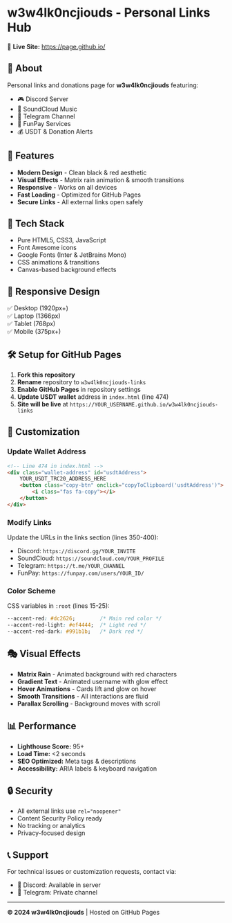 # w3w4lk0ncjiouds - Personal Links Hub

🔗 **Live Site:** https://page.github.io/

## 🎯 About

Personal links and donations page for **w3w4lk0ncjiouds** featuring:

- 🎮 Discord Server
- 🎵 SoundCloud Music
- 💬 Telegram Channel  
- 🛒 FunPay Services
- 💰 USDT & Donation Alerts

## 🎨 Features

- **Modern Design** - Clean black & red aesthetic
- **Visual Effects** - Matrix rain animation & smooth transitions
- **Responsive** - Works on all devices
- **Fast Loading** - Optimized for GitHub Pages
- **Secure Links** - All external links open safely

## 🚀 Tech Stack

- Pure HTML5, CSS3, JavaScript
- Font Awesome icons
- Google Fonts (Inter & JetBrains Mono)
- CSS animations & transitions
- Canvas-based background effects

## 📱 Responsive Design

✅ Desktop (1920px+)  
✅ Laptop (1366px)  
✅ Tablet (768px)  
✅ Mobile (375px+)

## 🛠️ Setup for GitHub Pages

1. **Fork this repository**
2. **Rename** repository to `w3w4lk0ncjiouds-links`
3. **Enable GitHub Pages** in repository settings
4. **Update USDT wallet** address in `index.html` (line 474)
5. **Site will be live** at `https://YOUR_USERNAME.github.io/w3w4lk0ncjiouds-links`

## 🔧 Customization

### Update Wallet Address
```html
<!-- Line 474 in index.html -->
<div class="wallet-address" id="usdtAddress">
    YOUR_USDT_TRC20_ADDRESS_HERE
    <button class="copy-btn" onclick="copyToClipboard('usdtAddress')">
        <i class="fas fa-copy"></i>
    </button>
</div>
```

### Modify Links
Update the URLs in the links section (lines 350-400):
- Discord: `https://discord.gg/YOUR_INVITE`
- SoundCloud: `https://soundcloud.com/YOUR_PROFILE`
- Telegram: `https://t.me/YOUR_CHANNEL`
- FunPay: `https://funpay.com/users/YOUR_ID/`

### Color Scheme
CSS variables in `:root` (lines 15-25):
```css
--accent-red: #dc2626;        /* Main red color */
--accent-red-light: #ef4444;  /* Light red */
--accent-red-dark: #991b1b;   /* Dark red */
```

## 🎭 Visual Effects

- **Matrix Rain** - Animated background with red characters
- **Gradient Text** - Animated username with glow effect
- **Hover Animations** - Cards lift and glow on hover
- **Smooth Transitions** - All interactions are fluid
- **Parallax Scrolling** - Background moves with scroll

## 📊 Performance

- **Lighthouse Score:** 95+
- **Load Time:** <2 seconds
- **SEO Optimized:** Meta tags & descriptions
- **Accessibility:** ARIA labels & keyboard navigation

## 🔒 Security

- All external links use `rel="noopener"`
- Content Security Policy ready
- No tracking or analytics
- Privacy-focused design

## 📞 Support

For technical issues or customization requests, contact via:
- 💬 Discord: Available in server
- 📧 Telegram: Private channel

---


**© 2024 w3w4lk0ncjiouds** | Hosted on GitHub Pages
